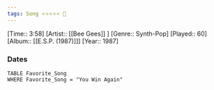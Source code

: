 ```yaml
---
tags: Song ⭐⭐⭐⭐⭐ 💛
---
```

[Time:: 3:58]
[Artist:: [[Bee Gees]] ]
[Genre:: Synth-Pop]
[Played:: 60]
[Album:: [[E.S.P. (1987)]]]
[Year:: 1987]
### Dates
````dataview
TABLE Favorite_Song
WHERE Favorite_Song = "You Win Again"
````